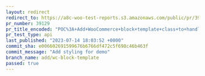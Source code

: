 ```yaml
---
layout: redirect
redirect_to: https://a8c-woo-test-reports.s3.amazonaws.com/public/pr/39129/api/index.html
pr_number: 39129
pr_title_encoded: "POC%3A+Add+WooCommerce+block+template+class+to+handle+extensibility"
pr_test_type: api
last_published: "2023-07-14 18:03:52 +0000"
commit_sha: e006602691599676b6766df472c5f698c46b463f
commit_message: "Add styling for demo"
branch_name: add/wc-block-template
passed: true
---
```

